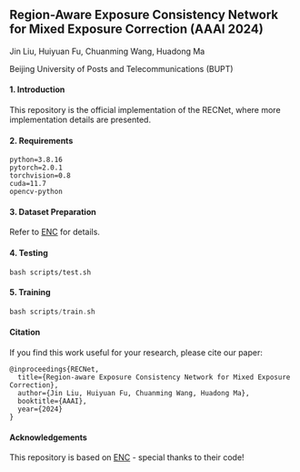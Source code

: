 ## Region-Aware Exposure Consistency Network for Mixed Exposure Correction (AAAI 2024)

Jin Liu, Huiyuan Fu, Chuanming Wang, Huadong Ma

Beijing University of Posts and Telecommunications (BUPT)

#### 1. Introduction
This repository is the official implementation of the RECNet, where more implementation details are presented.

#### 2. Requirements
```
python=3.8.16
pytorch=2.0.1
torchvision=0.8
cuda=11.7
opencv-python
```

#### 3. Dataset Preparation
Refer to [ENC](https://github.com/KevinJ-Huang/ExposureNorm-Compensation) for details.

#### 4. Testing
```
bash scripts/test.sh
```
#### 5. Training
```a
bash scripts/train.sh
```

#### Citation
If you find this work useful for your research, please cite our paper:
``` 
@inproceedings{RECNet,
  title={Region-aware Exposure Consistency Network for Mixed Exposure Correction},
  author={Jin Liu, Huiyuan Fu, Chuanming Wang, Huadong Ma},
  booktitle={AAAI},
  year={2024}
}
```

#### Acknowledgements
This repository is based on [ENC](https://github.com/KevinJ-Huang/ExposureNorm-Compensation) - special thanks to their code!
